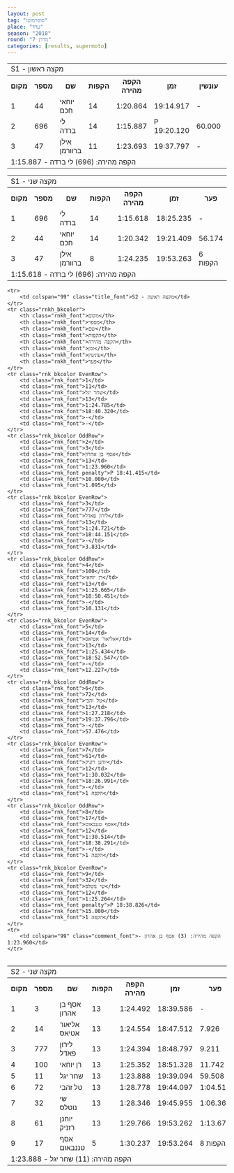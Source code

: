 ```yaml
---
layout: post
tag: "סופרמוטו"
place: "ערד"
season: "2018"
round: "מרוץ 7"
categories: [results, supermoto]
---
```

<table class="line_color">
    <tr>
        <td colspan="99" class="title_font">S1 - מקצה ראשון</td>
    </tr>
    <tr class="rnkh_bkcolor">
        <th class="rnkh_font">מקום</th>
        <th class="rnkh_font">מספר</th>
        <th class="rnkh_font">שם</th>
        <th class="rnkh_font">הקפות</th>
        <th class="rnkh_font">הקפה מהירה</th>
        <th class="rnkh_font">זמן</th>
        <th class="rnkh_font">עונשין</th>
        <th class="rnkh_font">פער</th>
    </tr>
    <tr class="rnk_bkcolor OddRow">
        <td class="rnk_font">1</td>
        <td class="rnk_font">44</td>
        <td class="rnk_font">יוחאי חכם</td>
        <td class="rnk_font">14</td>
        <td class="rnk_font">1:20.864</td>
        <td class="rnk_font">19:14.917</td>
        <td class="rnk_font">-</td>
        <td class="rnk_font">-</td>
    </tr>
    <tr class="rnk_bkcolor EvenRow">
        <td class="rnk_font">2</td>
        <td class="rnk_font">696</td>
        <td class="rnk_font">לי ברדה</td>
        <td class="rnk_font">14</td>
        <td class="rnk_font">1:15.887</td>
        <td class="rnk_font penalty">P 19:20.120</td>
        <td class="rnk_font">60.000</td>
        <td class="rnk_font">5.203</td>
    </tr>    
    <tr class="rnk_bkcolor OddRow">
        <td class="rnk_font">3</td>
        <td class="rnk_font">47</td>
        <td class="rnk_font">אילן ברוורמן</td>
        <td class="rnk_font">11</td>
        <td class="rnk_font">1:23.693</td>
        <td class="rnk_font">19:37.797</td>
        <td class="rnk_font">-</td>
        <td class="rnk_font">3 הקפות</td>
    </tr>
    <tr>
        <td colspan="99" class="comment_font">הקפה מהירה: (696) לי ברדה - 1:15.887</td>
    </tr>

</table>
<table class="line_color">
    <tr>
        <td colspan="99" class="title_font">S1 - מקצה שני</td>
    </tr>
    <tr class="rnkh_bkcolor">
        <th class="rnkh_font">מקום</th>
        <th class="rnkh_font">מספר</th>
        <th class="rnkh_font">שם</th>
        <th class="rnkh_font">הקפות</th>
        <th class="rnkh_font">הקפה מהירה</th>
        <th class="rnkh_font">זמן</th>
        <th class="rnkh_font">פער</th>
    </tr>
    <tr class="rnk_bkcolor OddRow">
        <td class="rnk_font">1</td>
        <td class="rnk_font">696</td>
        <td class="rnk_font">לי ברדה</td>
        <td class="rnk_font">14</td>
        <td class="rnk_font">1:15.618</td>
        <td class="rnk_font">18:25.235</td>
        <td class="rnk_font">-</td>
    </tr>
    <tr class="rnk_bkcolor EvenRow">
        <td class="rnk_font">2</td>
        <td class="rnk_font">44</td>
        <td class="rnk_font">יוחאי חכם</td>
        <td class="rnk_font">14</td>
        <td class="rnk_font">1:20.342</td>
        <td class="rnk_font">19:21.409</td>
        <td class="rnk_font">56.174</td>
    </tr>
    <tr class="rnk_bkcolor OddRow">
        <td class="rnk_font">3</td>
        <td class="rnk_font">47</td>
        <td class="rnk_font">אילן ברוורמן</td>
        <td class="rnk_font">8</td>
        <td class="rnk_font">1:24.235</td>
        <td class="rnk_font">19:53.263</td>
        <td class="rnk_font">6 הקפות</td>
    </tr>
    <tr>
        <td colspan="99" class="comment_font">הקפה מהירה: (696) לי ברדה - 1:15.618</td>
    </tr>
</table>
<table class="line_color">

    <tr>
        <td colspan="99" class="title_font">S2 - מקצה ראשון</td>
    </tr>
    <tr class="rnkh_bkcolor">
        <th class="rnkh_font">מקום</th>
        <th class="rnkh_font">מספר</th>
        <th class="rnkh_font">שם</th>
        <th class="rnkh_font">הקפות</th>
        <th class="rnkh_font">הקפה מהירה</th>
        <th class="rnkh_font">זמן</th>
        <th class="rnkh_font">עונשין</th>
        <th class="rnkh_font">פער</th>
    </tr>
    <tr class="rnk_bkcolor EvenRow">
        <td class="rnk_font">1</td>
        <td class="rnk_font">11</td>
        <td class="rnk_font">שחר יגל</td>
        <td class="rnk_font">13</td>
        <td class="rnk_font">1:24.785</td>
        <td class="rnk_font">18:40.320</td>
        <td class="rnk_font">-</td>
        <td class="rnk_font">-</td>
    </tr>
    <tr class="rnk_bkcolor OddRow">
        <td class="rnk_font">2</td>
        <td class="rnk_font">3</td>
        <td class="rnk_font">אסף בן אהרון</td>
        <td class="rnk_font">13</td>
        <td class="rnk_font">1:23.960</td>
        <td class="rnk_font penalty">P 18:41.415</td>
        <td class="rnk_font">10.000</td>
        <td class="rnk_font">1.095</td>
    </tr>
    <tr class="rnk_bkcolor EvenRow">
        <td class="rnk_font">3</td>
        <td class="rnk_font">777</td>
        <td class="rnk_font">לירון פאדל</td>
        <td class="rnk_font">13</td>
        <td class="rnk_font">1:24.721</td>
        <td class="rnk_font">18:44.151</td>
        <td class="rnk_font">-</td>
        <td class="rnk_font">3.831</td>
    </tr>
    <tr class="rnk_bkcolor OddRow">
        <td class="rnk_font">4</td>
        <td class="rnk_font">100</td>
        <td class="rnk_font">רן יוחאי</td>
        <td class="rnk_font">13</td>
        <td class="rnk_font">1:25.665</td>
        <td class="rnk_font">18:50.451</td>
        <td class="rnk_font">-</td>
        <td class="rnk_font">10.131</td>
    </tr>
    <tr class="rnk_bkcolor EvenRow">
        <td class="rnk_font">5</td>
        <td class="rnk_font">14</td>
        <td class="rnk_font">אליאור אטיאס</td>
        <td class="rnk_font">13</td>
        <td class="rnk_font">1:25.434</td>
        <td class="rnk_font">18:52.547</td>
        <td class="rnk_font">-</td>
        <td class="rnk_font">12.227</td>
    </tr>
    <tr class="rnk_bkcolor OddRow">
        <td class="rnk_font">6</td>
        <td class="rnk_font">72</td>
        <td class="rnk_font">טל זהבי</td>
        <td class="rnk_font">13</td>
        <td class="rnk_font">1:27.218</td>
        <td class="rnk_font">19:37.796</td>
        <td class="rnk_font">-</td>
        <td class="rnk_font">57.476</td>
    </tr>
    <tr class="rnk_bkcolor EvenRow">
        <td class="rnk_font">7</td>
        <td class="rnk_font">61</td>
        <td class="rnk_font">יוחנן רזניק</td>
        <td class="rnk_font">12</td>
        <td class="rnk_font">1:30.032</td>
        <td class="rnk_font">18:26.991</td>
        <td class="rnk_font">-</td>
        <td class="rnk_font">1 הקפה</td>
    </tr>
    <tr class="rnk_bkcolor OddRow">
        <td class="rnk_font">8</td>
        <td class="rnk_font">17</td>
        <td class="rnk_font">אסף טננבאום</td>
        <td class="rnk_font">12</td>
        <td class="rnk_font">1:30.514</td>
        <td class="rnk_font">18:38.291</td>
        <td class="rnk_font">-</td>
        <td class="rnk_font">1 הקפה</td>
    </tr>
    <tr class="rnk_bkcolor EvenRow">
        <td class="rnk_font">9</td>
        <td class="rnk_font">32</td>
        <td class="rnk_font">שי נוטלס</td>
        <td class="rnk_font">12</td>
        <td class="rnk_font">1:25.264</td>
        <td class="rnk_font penalty">P 18:38.826</td>
        <td class="rnk_font">15.000</td>
        <td class="rnk_font">1 הקפה</td>
    </tr>
    <tr>
        <td colspan="99" class="comment_font">הקפה מהירה: (3) אסף בן אהרון - 1:23.960</td>
    </tr>
</table>
<table class="line_color">
    <tr>
        <td colspan="99" class="title_font">S2 - מקצה שני</td>
    </tr>
    <tr class="rnkh_bkcolor">
        <th class="rnkh_font">מקום</th>
        <th class="rnkh_font">מספר</th>
        <th class="rnkh_font">שם</th>
        <th class="rnkh_font">הקפות</th>
        <th class="rnkh_font">הקפה מהירה</th>
        <th class="rnkh_font">זמן</th>
        <th class="rnkh_font">פער</th>
    </tr>
    <tr class="rnk_bkcolor EvenRow">
        <td class="rnk_font">1</td>
        <td class="rnk_font">3</td>
        <td class="rnk_font">אסף בן אהרון</td>
        <td class="rnk_font">13</td>
        <td class="rnk_font">1:24.492</td>
        <td class="rnk_font">18:39.586</td>
        <td class="rnk_font">-</td>
    </tr>
    <tr class="rnk_bkcolor OddRow">
        <td class="rnk_font">2</td>
        <td class="rnk_font">14</td>
        <td class="rnk_font">אליאור אטיאס</td>
        <td class="rnk_font">13</td>
        <td class="rnk_font">1:24.554</td>
        <td class="rnk_font">18:47.512</td>
        <td class="rnk_font">7.926</td>
    </tr>
    <tr class="rnk_bkcolor EvenRow">
        <td class="rnk_font">3</td>
        <td class="rnk_font">777</td>
        <td class="rnk_font">לירון פאדל</td>
        <td class="rnk_font">13</td>
        <td class="rnk_font">1:24.394</td>
        <td class="rnk_font">18:48.797</td>
        <td class="rnk_font">9.211</td>
    </tr>
    <tr class="rnk_bkcolor OddRow">
        <td class="rnk_font">4</td>
        <td class="rnk_font">100</td>
        <td class="rnk_font">רן יוחאי</td>
        <td class="rnk_font">13</td>
        <td class="rnk_font">1:25.352</td>
        <td class="rnk_font">18:51.328</td>
        <td class="rnk_font">11.742</td>
    </tr>
    <tr class="rnk_bkcolor EvenRow">
        <td class="rnk_font">5</td>
        <td class="rnk_font">11</td>
        <td class="rnk_font">שחר יגל</td>
        <td class="rnk_font">13</td>
        <td class="rnk_font">1:23.888</td>
        <td class="rnk_font">19:39.094</td>
        <td class="rnk_font">59.508</td>
    </tr>
    <tr class="rnk_bkcolor OddRow">
        <td class="rnk_font">6</td>
        <td class="rnk_font">72</td>
        <td class="rnk_font">טל זהבי</td>
        <td class="rnk_font">13</td>
        <td class="rnk_font">1:28.778</td>
        <td class="rnk_font">19:44.097</td>
        <td class="rnk_font">1:04.511</td>
    </tr>
    <tr class="rnk_bkcolor EvenRow">
        <td class="rnk_font">7</td>
        <td class="rnk_font">32</td>
        <td class="rnk_font">שי נוטלס</td>
        <td class="rnk_font">13</td>
        <td class="rnk_font">1:28.346</td>
        <td class="rnk_font">19:45.955</td>
        <td class="rnk_font">1:06.369</td>
    </tr>
    <tr class="rnk_bkcolor OddRow">
        <td class="rnk_font">8</td>
        <td class="rnk_font">61</td>
        <td class="rnk_font">יוחנן רזניק</td>
        <td class="rnk_font">13</td>
        <td class="rnk_font">1:29.766</td>
        <td class="rnk_font">19:53.262</td>
        <td class="rnk_font">1:13.676</td>
    </tr>
    <tr class="rnk_bkcolor EvenRow">
        <td class="rnk_font">9</td>
        <td class="rnk_font">17</td>
        <td class="rnk_font">אסף טננבאום</td>
        <td class="rnk_font">5</td>
        <td class="rnk_font">1:30.237</td>
        <td class="rnk_font">19:53.264</td>
        <td class="rnk_font">8 הקפות</td>
    </tr>
    <tr>
        <td colspan="99" class="comment_font">הקפה מהירה: (11) שחר יגל - 1:23.888</td>
    </tr>
</table>
